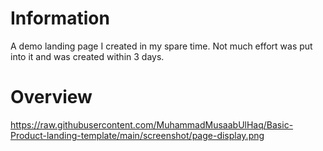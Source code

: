 # Information
A demo landing page I created in my spare time. Not much effort was put into it and was created within 3 days.
# Overview
https://raw.githubusercontent.com/MuhammadMusaabUlHaq/Basic-Product-landing-template/main/screenshot/page-display.png